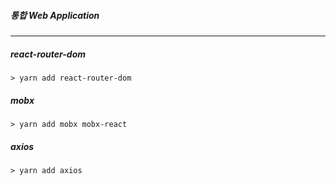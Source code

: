 ##### 통합 Web Application

---

##### react-router-dom
```
> yarn add react-router-dom
```
##### mobx
```
> yarn add mobx mobx-react
```
##### axios
```
> yarn add axios
```
